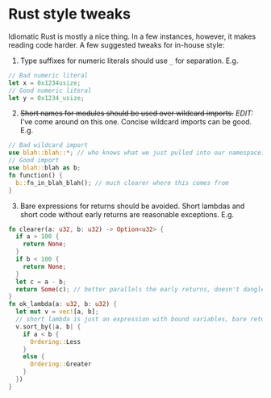 Rust style tweaks
=================
Idiomatic Rust is mostly a nice thing. In a few instances, however, it makes
reading code harder. A few suggested tweaks for in-house style:

1. Type suffixes for numeric literals should use `_` for separation. E.g.
```rust
// Bad numeric literal
let x = 0x1234usize;
// Good numeric literal
let y = 0x1234_usize;
```
2. ~~Short names for modules should be used over wildcard imports.~~
*EDIT:* I've come around on this one. Concise wildcard imports can be good.
E.g.
```rust
// Bad wildcard import
use blah::blah::*; // who knows what we just pulled into our namespace?
// Good import
use blah::blah as b;
fn function() {
  b::fn_in_blah_blah(); // much clearer where this comes from
}
```
3. Bare expressions for returns should be avoided. Short lambdas and short code
   without early returns are reasonable exceptions. E.g.
```rust
fn clearer(a: u32, b: u32) -> Option<u32> {
  if a > 100 {
    return None;
  }
  if b < 100 {
    return None;
  }
  let c = a - b;
  return Some(c); // better parallels the early returns, doesn't dangle
}
fn ok_lambda(a: u32, b: u32) {
  let mut v = vec![a, b];
  // short lambda is just an expression with bound variables, bare returns ok
  v.sort_by(|a, b| {
    if a < b {
      Ordering::Less
    }
    else {
      Ordering::Greater
    }
  })
}
```
